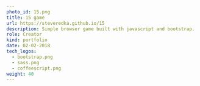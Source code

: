 ```yaml
---
photo_id: 15.png
title: 15 game
url: https://steveredka.github.io/15
description: Simple browser game built with javascript and bootstrap.
role: Creator
kind: portfolio
date: 02-02-2018
tech_logos:
  - bootstrap.png
  - sass.png
  - coffeescript.png
weight: 40
---
```

